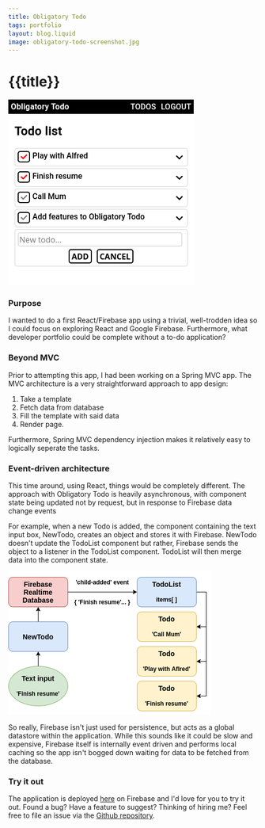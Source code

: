 ```yaml
---
title: Obligatory Todo
tags: portfolio
layout: blog.liquid
image: obligatory-todo-screenshot.jpg
---
```

# {{title}}
![Screenshot of jasont.dev rendered on mobile](obligatory-todo-screen.png)  
### Purpose
I wanted to do a first React/Firebase app using a trivial, well-trodden idea so I could
focus on exploring React and Google Firebase. Furthermore, what developer portfolio could be complete
without a to-do application?

### Beyond MVC
Prior to attempting this app, I had been working on a Spring MVC app. The MVC architecture is
a very straightforward approach to app design:
1. Take a template
2. Fetch data from database
3. Fill the template with said data
4. Render page.

Furthermore, Spring MVC dependency injection makes it relatively easy to logically seperate the tasks.  
### Event-driven architecture
This time around, using React, things would be completely different. The approach with Obligatory Todo is heavily asynchronous, with component state being updated not by 
request, but in response to Firebase data change events

For example, when a new Todo is added, the component containing the text input box, NewTodo, creates an object and stores it with Firebase. NewTodo doesn't update the TodoList component but rather, Firebase sends the object to a listener in the TodoList component. TodoList will then merge data into the component state.
  
![Adding new todo event cycle diagram](obligatory-todo-event-cycle.png)

So really, Firebase isn't just used for persistence, but acts as a global datastore within the application. While this sounds like it could be slow and expensive, Firebase itself is internally event driven and performs local caching so the app isn't bogged down waiting for data to be fetched from the database.
### Try it out
The application is deployed [here](https://todo.jasont.dev/) on Firebase and I'd love for you to try it out. Found a bug? Have a feature to suggest? Thinking of hiring me? Feel free to file an issue via the [Github repository](https://github.com/jasontdev/obligatory-todo).

